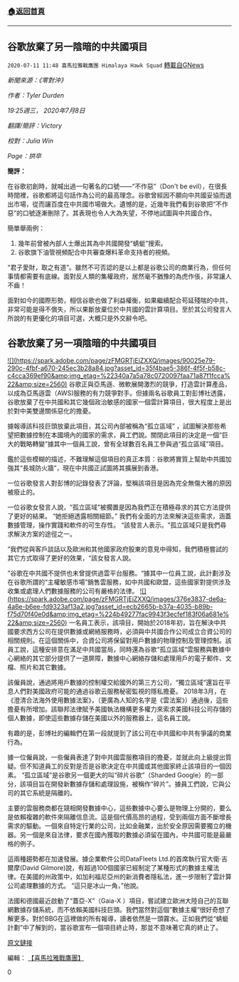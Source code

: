 ###  [:house:返回首頁](https://github.com/ourhimalayas/txt)
---

## 谷歌放棄了另一陰暗的中共國項目
`2020-07-11 11:48 喜馬拉雅戰鷹團 Himalaya Hawk Squad` [轉載自GNews](https://gnews.org/zh-hant/260357/)

*新聞來源：《零對沖》*

*作者：Tyler Durden*

*19:25週三， 2020年7月8日*

*翻譯/簡評：Victory*

*校對：Julia Win*

*Page：拱卒*

**簡評：**

在谷歌初創時，就喊出過一句著名的口號——“不作惡”（Don't be evil），在很長時間裡，谷歌都將這句話作為公司的最高理念。谷歌曾經因不願向中共國妥協而退出市場，從而讓百度在中共國市場做大。遺憾的是，近幾年我們看到谷歌把“不作惡”的口號逐漸刪除了。其表現也令人大為失望，不停地試圖與中共國合作。

簡單舉兩例：

1. 幾年前曾被內部人士爆出其為中共國開發“蜻蜓”搜索。
2. 谷歌旗下油管視頻配合中共審查爆料革命支持者的視頻。


“君子愛財，取之有道”。雖然不可否認的是以上都是谷歌公司的商業行為，但任何事情都需要有底線。面對反人類的集權政府，居然毫不猶豫的為虎作倀，非常讓人不齒！

面對如今的國際形勢，相信谷歌也做了利益權衡，如果繼續配合苟延殘喘的中共，非常可能是得不償失，所以果斷放棄位於中共國的雲計算項目。至於其公司發言人所說的有更優化的項目可選，大概只是外交辭令吧。



##  **谷歌放棄了另一項陰暗的中共國項目** 


 [!\[\](https://spark.adobe.com/page/zFMGRTjEiZXXQ/images/90025e79-290c-4fbf-a670-245ec3b28a84.jpg?asset_id=35f4bae5-386f-4f5f-b58c-c4cca369ef90&amp;img_etag=%22340a7a5a78c0720097faa71a87f1fcca%22&amp;size=2560)](https://spark.adobe.com/page/zFMGRTjEiZXXQ/images/90025e79-290c-4fbf-a670-245ec3b28a84.jpg?asset_id=35f4bae5-386f-4f5f-b58c-c4cca369ef90&amp;img_etag=%22340a7a5a78c0720097faa71a87f1fcca%22&amp;size=1024) 
谷歌正與亞馬遜、微軟展開激烈的競爭，打造雲計算產品，以成為亞馬遜雲（AWS)服務的有力競爭對手。但據兩名谷歌員工對彭博社透露，谷歌放棄了在中共國和其它幾個政治敏感的國家一個雲計算項目，很大程度上是出於對中美雙邊關係惡化的擔憂。

據報導該科技巨頭放棄此項目，其公司內部被稱為“孤立區域” ，試圖解決那些希望把數據控制在本國境內的國家的需求，員工們說。關閉此項目的決定是一個“巨大的戰略轉變”據其中一個員工說，曾有全球數百名員工參與過“孤立區域”項目。

鑑於這些模糊的描述，不難理解這個項目的真正本質：谷歌將實質上幫助中共國加強其“長城防火牆”，現在中共國正試圖將其擴展到香港。

一位谷歌發言人對彭博的記錄發表了評論，堅稱該項目是因為完全無傷大雅的原因被廢止的。

一位谷歌女發言人說，“孤立區域”被擱置是因為我們正在積極尋求的其它方法提供了更好的結果。 “她拒絕透露相關細節。” 我們有全面的方法來解決這些需求，涵蓋數據管理，操作實踐和軟件的可生存性。 “該發言人表示。“孤立區域只是我們尋求解決方案的途徑之一。

“我們從與客戶談話以及歐洲和其他國家政府股東的意見中得知，我們積極嘗試的其它方式取得了更好的效果，“該女發言人說。

”谷歌在中共國不提供也未曾提供過雲平台服務。“據其中一位員工說，此計劃涉及在谷歌所謂的“主權敏感市場”銷售雲服務，如中共國和歐盟，這些國家對提供涉及收集或處理人們數據服務的公司有嚴格的法律。
 [!\[\](https://spark.adobe.com/page/zFMGRTjEiZXXQ/images/376e3837-de6a-4a6e-b6ee-fd9323af13a2.jpg?asset_id=ecb2665b-b37a-4035-b89b-f75d70f40e0d&amp;img_etag=%224b49277fac9943f3ecfef183f06a681e%22&amp;size=2560)](https://spark.adobe.com/page/zFMGRTjEiZXXQ/images/376e3837-de6a-4a6e-b6ee-fd9323af13a2.jpg?asset_id=ecb2665b-b37a-4035-b89b-f75d70f40e0d&amp;img_etag=%224b49277fac9943f3ecfef183f06a681e%22&amp;size=1024) 
一名員工表示，該項目，開始於2018年初，旨在解決中共國要求西方公司在提供數據或網絡服務時，必須與中共國合作公司成立合資公司的相關規則。在這個關係中，合資公司將保留對用戶數據的物理控制及管理控制。該員工說，這種安排意在滿足中共國當局，同時還為谷歌“孤立區域“雲服務與數據中心網絡的其它部分提供了一道屏障，數據中心網絡存儲和處理用戶的電子郵件、文檔、照片和其它數據。

該僱員說，通過將用戶數據的控制權交給國外的第三方公司，“獨立區域“還旨在平息人們對美國政府可能的通過谷歌云服務秘密監視的隱私擔憂。 2018年3月，在《澄清合法海外使用數據法案》，（更廣為人知的名字是《雲法案》）通過後，這些擔憂有所增加。該聯邦法律賦予美國執法機構更多權力來索求美國科技公司存儲的個人數據，即使這些數據存儲在美國以外的服務器上，這名員工說。

有趣的是，彭博社的編輯們在第一段就提到了該公司在中共國和中共有爭議的商業行為。

據一位僱員說，一些僱員表達了對中共國雲服務項目的擔憂，並就此向上級提出質疑。但不知道員工的反對是否是谷歌決定在中共國或其他國家終止該項目的一個因素。 “孤立區域”是谷歌另一個更大的叫“碎片谷歌”（Sharded Google）的一部分，該項目旨在開發新數據存儲和處理設施，被稱作“碎片”。據員工們說，它與公司的其它系統是隔離的。

主要的雲服務商都在競相開發數據中心，這些數據中心要么是物理上分開的，要么是依賴複雜的軟件來隔離信息流。這是個代價高昂的過程，受到兩個方面不斷增長需求的驅動。一個來自特定行業的公司，比如金融業，出於安全原因需要獨立的機器。另一個是來自法律，要求在國內獲取的數據必須留在國內，中共國可能是最嚴格的例子。

這兩種趨勢都在加速發展。據企業軟件公司DataFleets Ltd.的首席執行官大衛·吉爾摩(David Gilmore)說，有超過100個國家已經制定了某種形式的數據主權法律。在美國的州政策中，如加利福尼亞州的新消費者隱私法，進一步限制了雲計算公司處理數據的方式。 “這只是冰山一角，”他說。

法國和德國最近啟動了“蓋亞-X”（Gaia-X ）項目，嘗試建立歐洲大陸自己的互聯網數據存儲系統，而不依賴美國科技巨頭。我們當然對這個”數據主權“很好奇想了解更多。對於BBG在這裡做的所有報導，讀者依然是一頭霧水。正如我們從“蜻蜓計劃”中了解到的，當谷歌宣布一個項目終止時，那並不意味著它真的終止了。

[原文鏈接](https://www.zerohedge.com/geopolitical/google-abandons-shady-china-cloud-project?utm_source=feedburner&amp;utm_medium=feed&amp;utm_campaign=Feed%3A+zerohedge%2Ffeed+%28zero+hedge+-+on+a+long+enough+timeline%2C+the+survival+rate+for+everyone+drops+to+zero%29)

編輯： [【喜馬拉雅戰鷹團】](https://spark.adobe.com/page/zFMGRTjEiZXXQ/)
 
0
